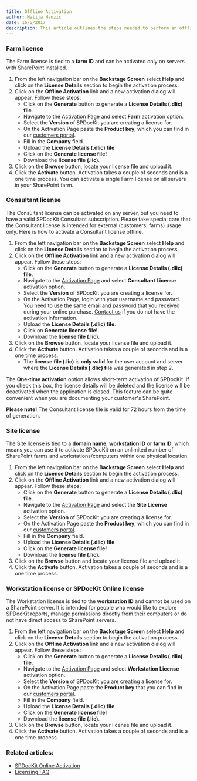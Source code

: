 ```yaml
---  
title: Offline Activation
author: Matija Hanzic  
date: 16/5/2017  
description: This article outlines the steps needed to perform an offline SPDocKit activation. Use this type of activation in case your SharePoint servers are not connected to the internet.
--- 
```

### Farm license

The Farm license is tied to a __farm ID__ and can be activated only on servers with SharePoint installed.

1. From the left navigation bar on the __Backstage Screen__ select __Help__ and click on the __License Details__ section to begin the activation process.
2. Click on the __Offline Activation__ link and a new activation dialog will appear. Follow these steps:
    * Click on the __Generate__ button to generate a __License Details (.dlic) file__.
    * Navigate to the [Activation Page](https://www.spdockit.com/activate) and select __Farm__ activation option.
    * Select the __Version__ of SPDocKit you are creating a license for.
    * On the Activation Page paste the __Product key__, which you can find in our [customers portal](https://customers.acceleratio.net/).
    * Fill in the __Company__ field.
    * Upload the __License Details (.dlic) file__ 
    * Click on the __Generate license file!__
    * Download the __license file (.lic)__.
3. Click on the __Browse__ button, locate your license file and upload it.
4. Click the __Activate__ button. Activation takes a couple of seconds and is a one time process. You can activate a single Farm license on all servers in your SharePoint farm.

### Consultant license

The Consultant license can be activated on any server, but you need to have a valid SPDocKit Consultant subscription. Please take special care that the Consultant license is intended for external (customers' farms) usage only. Here is how to activate a Consultant license offline.

1. From the left navigation bar on the __Backstage Screen__ select __Help__ and click on the __License Details__ section to begin the activation process.
2. Click on the __Offline Activation__ link and a new activation dialog will appear. Follow these steps:
    * Click on the __Generate__ button to generate a __License Details (.dlic) file__.
    * Navigate to the [Activation Page](https://www.spdockit.com/activate) and select __Consultant License__ activation option.
    * Select the __Version__ of SPDocKit you are creating a license for.
    * On the Activation Page, login with your username and password. You need to use the same email and password that you received during your online purchase. [Contact us](https://www.spdockit.com/support/contact-us/) if you do not have the activation information.    
    * Upload the __License Details (.dlic) file__.
    * Click on __Generate license file!__.
    * Download the __license file (.lic)__.
3. Click on the __Browse__ button, locate your license file and upload it.
4. Click the __Activate__ button. Activation takes a couple of seconds and is a one time process.
    * The __license file (.lic)__ is __only valid__ for the user account and server where the __License Details (.dlic) file__ was generated in step 2.

The __One-time activation__ option allows short-term activation of SPDocKit. If you check this box, the license details will be deleted and the license will be deactivated when the application is closed. This feature can be quite convenient when you are documenting your customer's SharePoint.

__Please note!__ The Consultant license file is valid for 72 hours from the time of generation.

### Site license

The Site license is tied to a __domain name__, __workstation ID__ or __farm ID__, which means you can use it to activate SPDocKit on an unlimited number of SharePoint farms and workstations/computers within one physical location.

1. From the left navigation bar on the __Backstage Screen__ select __Help__ and click on the __License Details__ section to begin the activation process.
2. Click on the __Offline Activation__ link and a new activation dialog will appear. Follow these steps:
    * Click on the __Generate__ button to generate a __License Details (.dlic) file__.
    * Navigate to the [Activation Page](https://www.spdockit.com/activate) and select the __Site License__ activation option.
    * Select the __Version__ of SPDocKit you are creating a license for.
    * On the Activation Page paste the __Product key__, which you can find in our [customers portal](https://customers.acceleratio.net/).
    * Fill in the __Company__ field.
    * Upload the __License Details (.dlic) file__ 
    * Click on the __Generate license file!__
    * Download the __license file (.lic)__.
3. Click on the __Browse__ button and locate your license file and upload it.
4. Click the __Activate__ button. Activation takes a couple of seconds and is a one time process.

### Workstation license or SPDocKit Online license

The Workstation license is tied to the __workstation ID__ and cannot be used on a SharePoint server. It is intended for people who would like to explore SPDocKit reports, manage permissions directly from their computers or do not have direct access to SharePoint servers.

1. From the left navigation bar on the __Backstage Screen__ select __Help__ and click on the __License Details__ section to begin the activation process.
2. Click on the __Offline Activation__ link and a new activation dialog will appear. Follow these steps:
    * Click on the __Generate__ button to generate a __License Details (.dlic) file__.
    * Navigate to the [Activation Page](https://www.spdockit.com/activate) and select __Workstation License__ activation option.
    * Select the __Version__ of SPDocKit you are creating a license for.
    * On the Activation Page paste the __Product key__ that you can find in our [customers portal](https://customers.acceleratio.net/).
    * Fill in the __Company__ field.
    * Upload the __License Details (.dlic) file__ 
    * Click on the __Generate license file!__
    * Download the __license file (.lic)__.
3. Click on the __Browse__ button, locate your license file and upload it.
4. Click the __Activate__ button. Activation takes a couple of seconds and is a one time process.


### Related articles:
* [SPDocKit Online Activation](#internal/activation/online-activation/)
* [Licensing FAQ](#internal/activation/activation-faq/)
